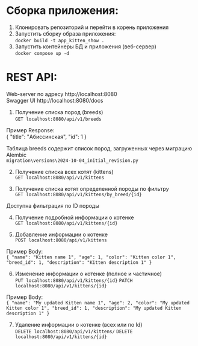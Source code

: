 # Сборка приложения:
1. Клонировать репозиторий и перейти в корень приложения
2. Запустить сборку образа приложения:  
`docker build -t app_kitten_show .`  
3. Запустить контейнеры БД и приложения (веб-сервер)  
`docker compose up -d`

# REST API:
Web-server по адресу http://localhost:8080  
Swagger UI http://localhost:8080/docs  

1. Получение списка пород (breeds)  
`GET localhost:8080/api/v1/breeds`

Пример Response:  
{
    "title": "Абиссинская",
    "id": 1
}

Таблица breeds содержит список пород, загруженных через миграцию Alembic  
`migration\versions\2024-10-04_initial_revision.py`

2. Получение списка всех котят (kittens)  
`GET localhost:8080/api/v1/kittens`

3. Получение списка котят определенной породы по фильтру  
`GET localhost:8080/api/v1/kittens/by_breed/{id}`

Доступна фильтрация по ID породы

4. Получение подробной информации о котенке  
`GET localhost:8080/api/v1/kittens/{id}`

5. Добавление информации о котенке  
`POST localhost:8080/api/v1/kittens`

Пример Body:  
`{
    "name": "Kitten name 1",
    "age": 1,
    "color": "Kitten color 1",
    "breed_id": 1,
    "description": "Kitten description 1"
}`

6. Изменение информации о котенке (полное и частичное)  
`PUT localhost:8080/api/v1/kittens/{id}`
`PATCH localhost:8080/api/v1/kittens/{id}`

Пример Body:  
`{
    "name": "My updated Kitten name 1",
    "age": 2,
    "color": "My updated Kitten color 1",
    "breed_id": 1,
    "description": "My updated Kitten description 1"
}`

7. Удаление информации о котенке (всех или по Id)  
`DELETE localhost:8080/api/v1/kittens/`
`DELETE localhost:8080/api/v1/kittens/{id}`
